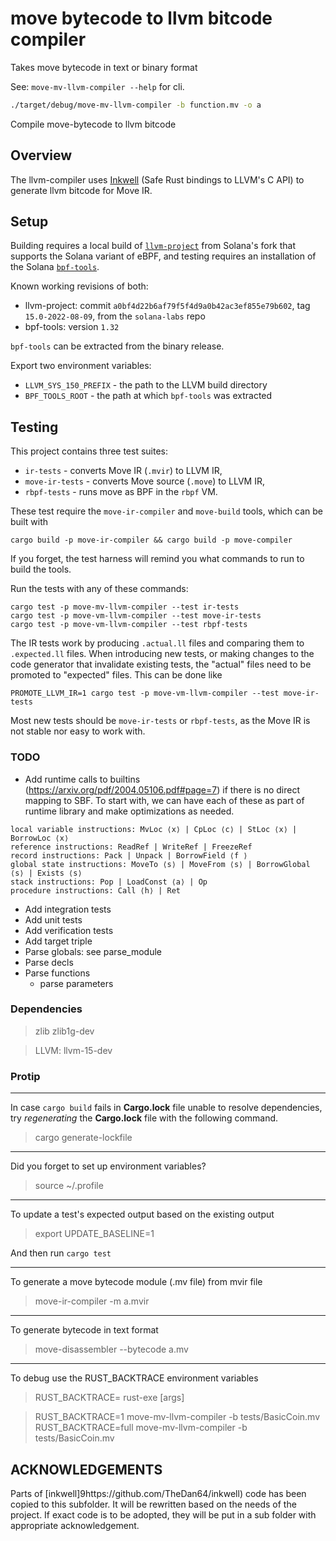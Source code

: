 # move bytecode to llvm bitcode compiler
Takes move bytecode in text or binary format

See: `move-mv-llvm-compiler --help` for cli.

```sh
./target/debug/move-mv-llvm-compiler -b function.mv -o a
```

Compile move-bytecode to llvm bitcode

## Overview
The llvm-compiler uses [Inkwell](https://github.com/TheDan64/inkwell) (Safe Rust bindings to LLVM's C API) to generate llvm bitcode for Move IR.


## Setup

Building requires a local build of [`llvm-project`](https://github.com/solana-labs/llvm-project)
from Solana's fork that supports the Solana variant of eBPF,
and testing requires an installation of the Solana [`bpf-tools`](https://github.com/solana-labs/bpf-tools).

Known working revisions of both:

- llvm-project: commit `a0bf4d22b6af79f5f4d9a0b42ac3ef855e79b602`,
  tag `15.0-2022-08-09`,
  from the `solana-labs` repo
- bpf-tools: version `1.32`

`bpf-tools` can be extracted from the binary release.

Export two environment variables:

- `LLVM_SYS_150_PREFIX` - the path to the LLVM build directory
- `BPF_TOOLS_ROOT` - the path at which `bpf-tools` was extracted


## Testing

This project contains three test suites:

- `ir-tests` - converts Move IR (`.mvir`) to LLVM IR,
- `move-ir-tests` - converts Move source (`.move`) to LLVM IR,
- `rbpf-tests` - runs move as BPF in the `rbpf` VM.

These test require the `move-ir-compiler` and `move-build` tools,
which can be built with

```
cargo build -p move-ir-compiler && cargo build -p move-compiler
```

If you forget, the test harness will remind you what commands to run to build the tools.

Run the tests with any of these commands:

```
cargo test -p move-mv-llvm-compiler --test ir-tests
cargo test -p move-vm-llvm-compiler --test move-ir-tests
cargo test -p move-vm-llvm-compiler --test rbpf-tests
```

The IR tests work by producing `.actual.ll` files and comparing them to
`.expected.ll` files. When introducing new tests, or making changes to the code
generator that invalidate existing tests, the "actual" files need to be promoted
to "expected" files. This can be done like

```
PROMOTE_LLVM_IR=1 cargo test -p move-vm-llvm-compiler --test move-ir-tests
```

Most new tests should be `move-ir-tests` or `rbpf-tests`,
as the Move IR is not stable nor easy to work with.


### TODO

- Add runtime calls to builtins (https://arxiv.org/pdf/2004.05106.pdf#page=7) if there is no direct mapping to SBF. To start with, we can have each of these as part of runtime library and make optimizations as needed.

```
local variable instructions: MvLoc ⟨x⟩ | CpLoc ⟨c⟩ | StLoc ⟨x⟩ | BorrowLoc ⟨x⟩
reference instructions: ReadRef | WriteRef | FreezeRef
record instructions: Pack | Unpack | BorrowField ⟨f ⟩
global state instructions: MoveTo ⟨s⟩ | MoveFrom ⟨s⟩ | BorrowGlobal ⟨s⟩ | Exists ⟨s⟩
stack instructions: Pop | LoadConst ⟨a⟩ | Op
procedure instructions: Call ⟨h⟩ | Ret
```

- Add integration tests
- Add unit tests
- Add verification tests
- Add target triple
- Parse globals: see parse_module
- Parse decls
- Parse functions
    - parse parameters


### Dependencies

> zlib zlib1g-dev

> LLVM: llvm-15-dev

### Protip

----
In case `cargo build` fails in **Cargo.lock** file unable to resolve dependencies, try *regenerating* the **Cargo.lock** file with the following command.

> cargo generate-lockfile

----
Did you forget to set up environment variables?

> source ~/.profile

----
To update a test's expected output based on the existing output

> export UPDATE_BASELINE=1

And then run `cargo test`

----
To generate a move bytecode module (.mv file) from mvir file

> move-ir-compiler -m a.mvir

----
To generate bytecode in text format
> move-disassembler --bytecode a.mv


----
To debug use the RUST_BACKTRACE environment variables
> RUST_BACKTRACE=<value> rust-exe [args]

> RUST_BACKTRACE=1 move-mv-llvm-compiler -b tests/BasicCoin.mv
> RUST_BACKTRACE=full move-mv-llvm-compiler -b tests/BasicCoin.mv

## ACKNOWLEDGEMENTS
Parts of [inkwell]9https://github.com/TheDan64/inkwell) code has been copied to this subfolder.
It will be rewritten based on the needs of the project. If exact code is to be adopted, they will be
put in a sub folder with appropriate acknowledgement.
